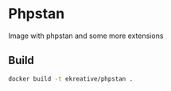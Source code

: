 # Phpstan

Image with phpstan and some more extensions

## Build

```bash
docker build -t ekreative/phpstan .
```
